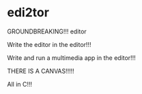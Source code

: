 # edi2tor

GROUNDBREAKING!!! editor

Write the editor in the editor!!!

Write and run a multimedia app in the editor!!!

THERE IS A CANVAS!!!!!

All in C!!!
